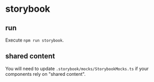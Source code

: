 # storybook
## run
Execute ```npm run storybook```.

## shared content
You will need to update ```.storybook/mocks/StorybookMocks.ts``` if your components rely on "shared content".
